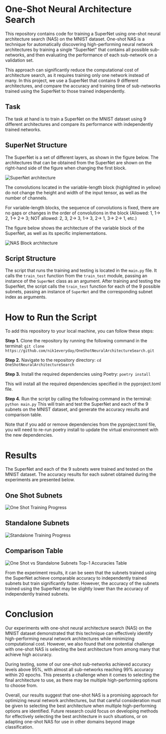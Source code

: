 # One-Shot Neural Architecture Search

This repository contains code for training a SuperNet using one-shot neural architecture search (NAS) on the MNIST dataset. One-shot NAS is a technique for automatically discovering high-performing neural network architectures by training a single "SuperNet" that contains all possible sub-networks, and then evaluating the performance of each sub-network on a validation set. 

This approach can significantly reduce the computational cost of architecture search, as it requires training only one network instead of many. In this project, we use a SuperNet that contains 9 different architectures, and compare the accuracy and training time of sub-networks trained using the SuperNet to those trained independently.

## Task

The task at hand is to train a SuperNet on the MNIST dataset using 9 different architectures and compare its performance with independently trained networks.

## SuperNet Structure

The SuperNet is a set of different layers, as shown in the figure below. The architectures that can be obtained from the SuperNet are shown on the right-hand side of the figure when changing the first block.

![SuperNet architecture](pics/supernet.png "SuperNet architecture")

The convolutions located in the variable-length block (highlighted in yellow) do not change the height and width of the input tensor, as well as the number of channels.

For variable-length blocks, the sequence of convolutions is fixed, there are no gaps or changes in the order of convolutions in the block (Allowed: 1, 1-> 2, 1-> 2-> 3; NOT allowed: 2, 3, 2-> 3, 1-> 3, 2-> 1, 3-> 2-> 1, etc.)

The figure below shows the architecture of the variable block of the SuperNet, as well as its specific implementations.

![NAS Block architecture](pics/NAS_block.png "NAS block architecture")

## Script Structure

The script that runs the training and testing is located in the `main.py` file. It calls the `train_test` function from the `train_test` module, passing an instance of the `SuperNet` class as an argument. After training and testing the SuperNet, the script calls the `train_test` function for each of the 9 possible subnets, passing an instance of `SuperNet` and the corresponding subnet index as arguments.

# How to Run the Script
To add this repository to your local machine, you can follow these steps:

**Step 1.** Clone the repository by running the following command in the terminal:
`git clone https://github.com/nik1everyday/OneShotNeuralArchitectureSearch.git`

**Step 2.** Navigate to the repository directory:
`cd OneShotNeuralArchitectureSearch`

**Step 3.** Install the required dependencies using Poetry:
`poetry install`

This will install all the required dependencies specified in the pyproject.toml file.

**Step 4.** Run the script by calling the following command in the terminal:
`python main.py`
This will train and test the SuperNet and each of the 9 subnets on the MNIST dataset, and generate the accuracy results and comparison table.

Note that if you add or remove dependencies from the pyproject.toml file, you will need to re-run poetry install to update the virtual environment with the new dependencies.


# Results

The SuperNet and each of the 9 subnets were trained and tested on the MNIST dataset. The accuracy results for each subnet obtained during the experiments are presented below.

## One Shot Subnets

![One Shot Training Progress](pics/one-shot-subnets.png)

## Standalone Subnets

![Standalone Training Progress](pics/standalone-subnets.png)

## Comparison Table

![One Shot vs Standalone Subnets Top-1 Accuracies Table](pics/oneshot_vs_standalone_table.png)

From the experiment results, it can be seen that the subnets trained using the SuperNet achieve comparable accuracy to independently trained subnets but train significantly faster. However, the accuracy of the subnets trained using the SuperNet may be slightly lower than the accuracy of independently trained subnets.

# Conclusion

Our experiments with one-shot neural architecture search (NAS) on the MNIST dataset demonstrated that this technique can effectively identify high-performing neural network architectures while minimizing computational cost. However, we also found that one potential challenge with one-shot NAS is selecting the best architecture from among many that achieve high accuracy.

During testing, some of our one-shot sub-networks achieved accuracy levels above 95%, with almost all sub-networks reaching 99% accuracy within 20 epochs. This presents a challenge when it comes to selecting the final architecture to use, as there may be multiple high-performing options to choose from.

Overall, our results suggest that one-shot NAS is a promising approach for optimizing neural network architectures, but that careful consideration must be given to selecting the best architecture when multiple high-performing options are identified. Future research could focus on developing methods for effectively selecting the best architecture in such situations, or on adapting one-shot NAS for use in other domains beyond image classification.
